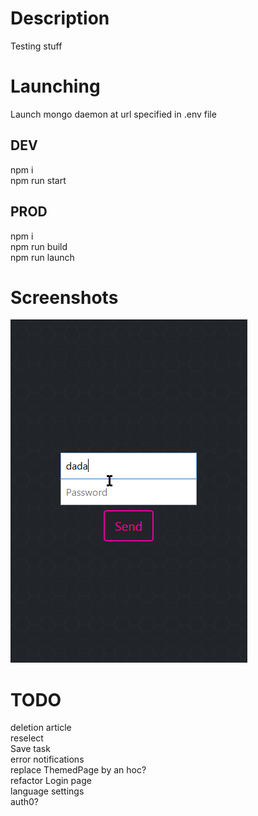 # Description
Testing stuff

# Launching
Launch mongo daemon at url specified in .env file

## DEV
npm i<br/>
npm run start

## PROD
npm i<br/>
npm run build<br/>
npm run launch

# Screenshots
![alt text](/docs/test.gif)

# TODO
deletion article<br/>
reselect<br/>
Save task<br/>
error notifications<br/>
replace ThemedPage by an hoc?<br/>
refactor Login page<br/>
language settings<br/>
auth0?

